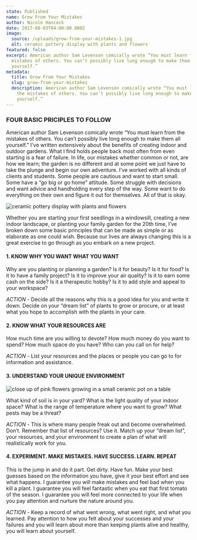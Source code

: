 ```yaml
---
state: Published
name: Grow From Your Mistakes
author: Nicole Hancock
date: 2017-08-03T04:00:00.000Z
image:
  source: /uploads/grow-from-your-mistakes-1.jpg
  alt: ceramic pottery display with plants and flowers
featured: false
excerpt: American author Sam Levenson comically wrote “You must learn from the
  mistakes of others. You can’t possibly live long enough to make them all
  yourself.”
metadata:
  title: Grow From Your Mistakes
  slug: grow-from-your-mistakes
  description: American author Sam Levenson comically wrote “You must learn from
    the mistakes of others. You can’t possibly live long enough to make them all
    yourself.”
---
```

### FOUR BASIC PRICIPLES TO FOLLOW

American author Sam Levenson comically wrote “You must learn from the mistakes of others. You can’t possibly live long enough to make them all yourself.” I’ve written extensively about the benefits of creating indoor and outdoor gardens. What I find holds people back most often from even starting is a fear of failure. In life, our mistakes whether common or not, are how we learn; the garden is no different and at some point we just have to take the plunge and begin our own adventure. I’ve worked with all kinds of clients and students. Some people are cautious and want to start small. Some have a “go big or go home” attitude. Some struggle with decisions and want advice and handholding every step of the way. Some want to do everything on their own and figure it out for themselves. All of that is okay.

![ceramic pottery display with plants and flowers](/posts/2017/grow-from-your-mistakes-1.jpg)

Whether you are starting your first seedlings in a windowsill, creating a new indoor landscape, or planting your family garden for the 20th time, I’ve broken down some basic principles that can be made as simple or as elaborate as one could wish. Because our lives are always changing this is a great exercise to go through as you embark on a new project.

#### 1. KNOW WHY YOU WANT WHAT YOU WANT

Why are you planting or planning a garden? Is it for beauty? Is it for food? Is it to have a family project? Is it to improve your air quality? Is it to earn some cash on the side? Is it a therapeutic hobby? Is it to add style and appeal to your workspace?

*ACTION* - Decide all the reasons why this is a good idea for you and write it down. Decide on your “dream list” of plants to grow or procure, or at least what you hope to accomplish with the plants in your care.

#### 2. KNOW WHAT YOUR RESOURCES ARE

How much time are you willing to devote? How much money do you want to spend? How much space do you have? Who can you call on for help?

*ACTION* - List your resources and the places or people you can go to for information and assistance.

#### 3. UNDERSTAND YOUR UNIQUE ENVIRONMENT

![close up of pink flowers growing in a small ceramic pot on a table](/posts/2017/grow-from-your-mistakes-2.jpg)

What kind of soil is in your yard? What is the light quality of your indoor space? What is the range of temperature where you want to grow? What pests may be a threat?

*ACTION* - This is where many people freak out and become overwhelmed. Don’t. Remember that list of resources? Use it. Match up your “dream list”, your resources, and your environment to create a plan of what will realistically work for you.

#### 4. EXPERIMENT. MAKE MISTAKES. HAVE SUCCESS. LEARN. REPEAT

This is the jump in and do it part. Get dirty. Have fun. Make your best guesses based on the information you have, give it your best effort and see what happens. I guarantee you will make mistakes and feel bad when you kill a plant. I guarantee you will feel fantastic when you eat that first tomato of the season. I guarantee you will feel more connected to your life when you pay attention and nurture the nature around you.

*ACTION* - Keep a record of what went wrong, what went right, and what you learned. Pay attention to how you felt about your successes and your failures and you will learn about more than keeping plants alive and healthy, you will learn about yourself.